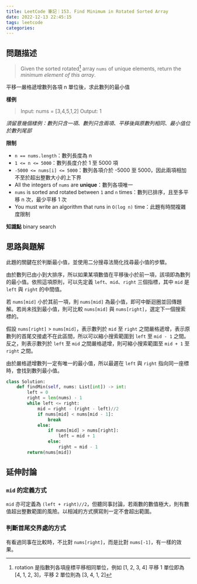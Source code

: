 ```yaml
---
title: LeetCode 筆記｜153. Find Minimum in Rotated Sorted Array
date: 2022-12-13 22:45:15
tags: leetcode
categories:
---
```


## 問題描述
> Given the sorted rotated[^1] array `nums` of unique elements, return the *minimum element of this array*.

平移一嚴格遞增數列各項 n 單位後，求此數列的最小值

**樣例**
> Input: nums = [3,4,5,1,2]
> Output: 1

*須留意幾個樣例：數列只含一項、數列只含兩項、平移後與原數列相同、最小值位於數列尾部*

<!--more-->

**限制**
- `n == nums.length`：數列長度為 n
- `1 <= n <= 5000`：數列長度介於 1 至 5000 項
- `-5000 <= nums[i] <= 5000`：數列各項介於 -5000 至 5000，因此兩項相加不至於超出整數大小的上下界
- All the integers of `nums` are **unique**：數列各項唯一
- `nums` is sorted and rotated between `1` and `n` times：數列已排序，且至多平移 n 次，最少平移 1 次
- You must write an algorithm that runs in `O(log n)` time：此題有時間複雜度限制

**知識點**
binary search

## 思路與題解
此題的關鍵在於判斷最小值，並使用二分搜尋法簡化找尋最小值的步驟。

由於數列已由小到大排序，所以如果某項數值在平移後小於前一項，該項即為數列的最小值。依照這項原則，可以先定義 `left`、`mid`、`right` 三個指標，其中 `mid` 是 `left` 與 `right` 的中間值。

若 `nums[mid]` 小於其前一項，則 `nums[mid]` 為最小值，即可中斷迴圈並回傳題解。若尚未找到最小值，則可比較 `nums[mid]` 與 `nums[right]`，選定下一個搜索標的。

假設 `nums[right]` > `nums[mid]`，表示數列於 `mid` 至 `right` 之間嚴格遞增，表示原數列的首尾交接處不在此區間，所以可以縮小搜索範圍到 `left` 至 `mid - 1` 之間。反之，則表示數列於 `left` 至 `mid` 之間嚴格遞增，則可縮小搜索範圍至 `mid + 1` 至 `right` 之間。

由於嚴格遞增數列一定有唯一的最小值，所以最遲在 `left` 與 `right` 指向同一座標時，會找到數列最小值。

```python
class Solution:
    def findMin(self, nums: List[int]) -> int:
        left = 0
        right = len(nums) - 1
        while left <= right:
            mid = right - (right - left)//2
            if nums[mid] < nums[mid - 1]:
                break
            else:
                if nums[mid] > nums[right]:
                    left = mid + 1
                else:
                    right = mid - 1
        return(nums[mid])
```

## 延伸討論

### `mid` 的定義方式

`mid` 亦可定義為 `(left + right)//2`，但聽同事討論，若兩數的數值極大，則有數值超出整數範圍的風險。以相減的方式撰寫則一定不會超出範圍。

### 判斷首尾交界處的方式
有看過同事在比較時，不比對 `nums[right]`，而是比對 `nums[-1]`，有一樣的效果。


[^1]: rotation 是指數列各項座標平移相同單位，例如 [1, 2, 3, 4] 平移 1 單位即為 [4, 1, 2, 3]，平移 2 單位則為 [3, 4, 1, 2]